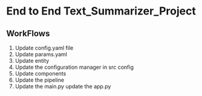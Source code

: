 # End to End Text_Summarizer_Project

## WorkFlows

1. Update config.yaml file
2. Update params.yaml
3. Update entity
4. Update the configuration manager in src config
5. Update components
6. Update the pipeline
7. Update the main.py
update the app.py